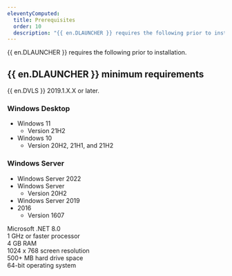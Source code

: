 ```yaml
---
eleventyComputed:
  title: Prerequisites
  order: 10
  description: "{{ en.DLAUNCHER }} requires the following prior to installation."
---
```

{{ en.DLAUNCHER }} requires the following prior to installation.

## {{ en.DLAUNCHER }} minimum requirements  

{{ en.DVLS }} 2019.1.X.X or later.

### Windows Desktop

* Windows 11 
    * Version 21H2 
* Windows 10 
    * Version 20H2, 21H1, and 21H2 

### Windows Server

* Windows Server 2022 
* Windows Server 
    * Version 20H2 
* Windows Server 2019 
* 2016 
    * Version 1607 

Microsoft .NET 8.0  
1 GHz or faster processor  
4 GB RAM  
1024 x 768 screen resolution  
500+ MB hard drive space  
64-bit operating system  